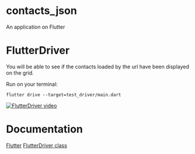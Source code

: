 # contacts_json
An application on Flutter

# FlutterDriver
You will be able to see if the contacts loaded by the url have been displayed on the grid.

Run on your terminal:

`flutter drive --target=test_driver/main.dart`

[![FlutterDriver video](https://img.youtube.com/vi/4Ug8AM8rPnA/0.jpg)](https://www.youtube.com/watch?v=4Ug8AM8rPnA)

# Documentation
[Flutter](https://flutter.io/)
[FlutterDriver class](https://docs.flutter.io/flutter/flutter_driver/FlutterDriver-class.html)